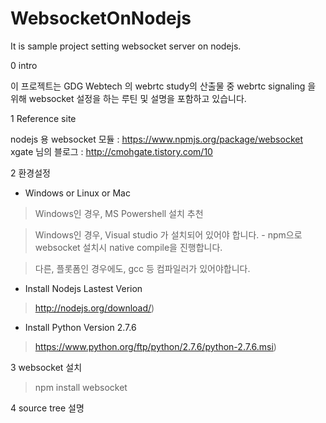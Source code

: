 WebsocketOnNodejs
=================

It is sample project setting websocket server on nodejs.

0 intro 

이 프로젝트는 GDG Webtech 의 webrtc study의 산출물 중 webrtc signaling 을 위해 websocket 설정을 하는 루틴 및 설명을 포함하고 있습니다.

1 Reference site

nodejs 용 websocket 모듈 : https://www.npmjs.org/package/websocket
xgate 님의 블로그 : http://cmohgate.tistory.com/10

2 환경설정

- Windows or Linux or Mac

> Windows인 경우, MS Powershell 설치 추천

> Windows인 경우, Visual studio 가 설치되어 있어야 합니다. - npm으로 websocket 설치시 native compile을 진행합니다.

> 다른, 플롯폼인 경우에도, gcc 등 컴파일러가 있어야합니다.

- Install Nodejs Lastest Verion

> http://nodejs.org/download/)

- Install Python Version 2.7.6 

> https://www.python.org/ftp/python/2.7.6/python-2.7.6.msi)
 
3 websocket 설치 

> npm install websocket

4 source tree 설명 





